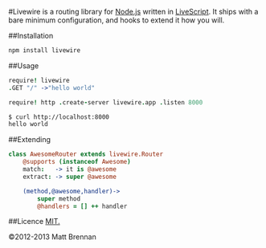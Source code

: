 #Livewire
is a routing library for [Node.js](https://github.com/joyent/node) written in [LiveScript](https://github.com/gkz/LiveScript). It ships with a bare minimum configuration, and hooks to extend it how you will.

##Installation

```bash
npm install livewire
```

##Usage

```coffeescript
require! livewire
.GET "/" ->"hello world"

require! http .create-server livewire.app .listen 8000
```

```bash
$ curl http://localhost:8000
hello world
```

##Extending

```coffeescript
class AwesomeRouter extends livewire.Router
	@supports (instanceof Awesome)
	match:   -> it is @awesome
	extract: -> super @awesome

	(method,@awesome,handler)->
		super method
		@handlers = [] ++ handler
```

##Licence
[MIT.](https://github.com/quarterto/Livewire/blob/master/licence.md)

&copy;2012-2013 Matt Brennan